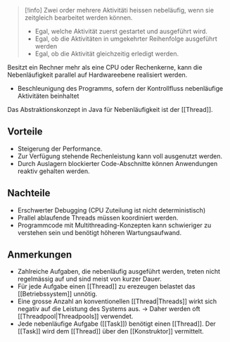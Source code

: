 >[!info]
>Zwei order mehrere Aktivitäti heissen nebeläufig, wenn sie zeitgleich bearbeitet werden können.
>- Egal, welche Aktivität zuerst gestartet und ausgeführt wird.
>- Egal, ob die Aktivitäten in umgekehrter Reihenfolge ausgeführt werden
>- Egal, ob die Aktivität gleichzeitig erledigt werden.

Besitzt ein Rechner mehr als eine CPU oder Rechenkerne, kann die Nebenläufigkeit parallel auf Hardwareebene realisiert werden.
- Beschleunigung des Programms, sofern der Kontrollfluss nebenläufige Aktivitäten beinhaltet

Das Abstraktionskonzept in Java für Nebenläufigkeit ist der [[Thread]].


## Vorteile
- Steigerung der Performance.
- Zur Verfügung stehende Rechenleistung kann voll ausgenutzt werden.
- Durch Auslagern blockierter Code-Abschnitte können Anwendungen reaktiv gehalten werden.

## Nachteile
- Erschwerter Debugging (CPU Zuteilung ist nicht deterministisch)
- Prallel ablaufende Threads müssen koordiniert werden.
- Programmcode mit Multithreading-Konzepten kann schwieriger zu verstehen sein und benötigt höheren Wartungsaufwand.


## Anmerkungen
- Zahlreiche Aufgaben, die nebenläufig ausgeführt werden, treten nicht regelmässig auf und sind meist von kurzer Dauer.
- Für jede Aufgabe einen [[Thread]] zu erezeugen belastet das [[Betriebssystem]] unnötig.
- Eine grosse Anzahl an konventionellen [[Thread|Threads]] wirkt sich negativ auf die Leistung des Systems aus. -> Daher werden oft [[Threadpool|Threadpools]] verwendet.
- Jede nebenläufige Aufgabe ([[Task]]) benötigt einen [[Thread]]. Der [[Task]] wird dem [[Thread]] über den [[Konstruktor]] vermittelt.